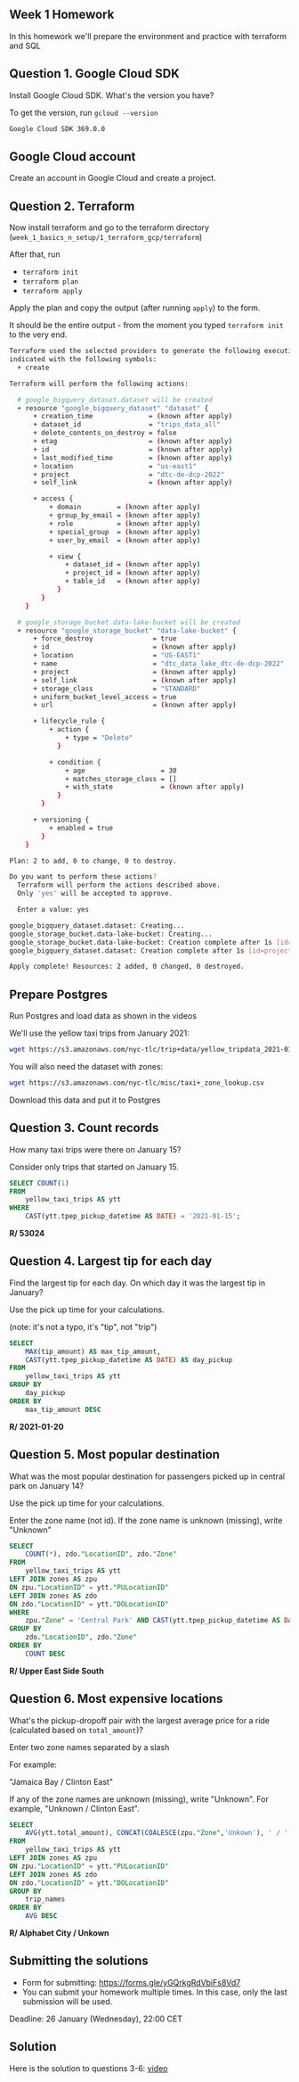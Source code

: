 ## Week 1 Homework

In this homework we'll prepare the environment 
and practice with terraform and SQL


## Question 1. Google Cloud SDK

Install Google Cloud SDK. What's the version you have? 

To get the version, run `gcloud --version`

```bash
Google Cloud SDK 369.0.0
```

## Google Cloud account 

Create an account in Google Cloud and create a project.


## Question 2. Terraform 

Now install terraform and go to the terraform directory (`week_1_basics_n_setup/1_terraform_gcp/terraform`)

After that, run

* `terraform init`
* `terraform plan`
* `terraform apply` 

Apply the plan and copy the output (after running `apply`) to the form.

It should be the entire output - from the moment you typed `terraform init` to the very end.

```bash
Terraform used the selected providers to generate the following execution plan. Resource actions are
indicated with the following symbols:
  + create

Terraform will perform the following actions:

  # google_bigquery_dataset.dataset will be created
  + resource "google_bigquery_dataset" "dataset" {
      + creation_time              = (known after apply)
      + dataset_id                 = "trips_data_all"
      + delete_contents_on_destroy = false
      + etag                       = (known after apply)
      + id                         = (known after apply)
      + last_modified_time         = (known after apply)
      + location                   = "us-east1"
      + project                    = "dtc-de-dcp-2022"
      + self_link                  = (known after apply)

      + access {
          + domain         = (known after apply)
          + group_by_email = (known after apply)
          + role           = (known after apply)
          + special_group  = (known after apply)
          + user_by_email  = (known after apply)

          + view {
              + dataset_id = (known after apply)
              + project_id = (known after apply)
              + table_id   = (known after apply)
            }
        }
    }

  # google_storage_bucket.data-lake-bucket will be created
  + resource "google_storage_bucket" "data-lake-bucket" {
      + force_destroy               = true
      + id                          = (known after apply)
      + location                    = "US-EAST1"
      + name                        = "dtc_data_lake_dtc-de-dcp-2022"
      + project                     = (known after apply)
      + self_link                   = (known after apply)
      + storage_class               = "STANDARD"
      + uniform_bucket_level_access = true
      + url                         = (known after apply)

      + lifecycle_rule {
          + action {
              + type = "Delete"
            }

          + condition {
              + age                   = 30
              + matches_storage_class = []
              + with_state            = (known after apply)
            }
        }

      + versioning {
          + enabled = true
        }
    }

Plan: 2 to add, 0 to change, 0 to destroy.

Do you want to perform these actions?
  Terraform will perform the actions described above.
  Only 'yes' will be accepted to approve.

  Enter a value: yes

google_bigquery_dataset.dataset: Creating...
google_storage_bucket.data-lake-bucket: Creating...
google_storage_bucket.data-lake-bucket: Creation complete after 1s [id=dtc_data_lake_dtc-de-dcp-2022]
google_bigquery_dataset.dataset: Creation complete after 1s [id=projects/dtc-de-dcp-2022/datasets/trips_data_all]

Apply complete! Resources: 2 added, 0 changed, 0 destroyed.
```
## Prepare Postgres 

Run Postgres and load data as shown in the videos

We'll use the yellow taxi trips from January 2021:

```bash
wget https://s3.amazonaws.com/nyc-tlc/trip+data/yellow_tripdata_2021-01.csv
```

You will also need the dataset with zones:

```bash 
wget https://s3.amazonaws.com/nyc-tlc/misc/taxi+_zone_lookup.csv
```

Download this data and put it to Postgres

## Question 3. Count records 

How many taxi trips were there on January 15?

Consider only trips that started on January 15.

```sql
SELECT COUNT(1) 
FROM 
	yellow_taxi_trips AS ytt
WHERE 
	CAST(ytt.tpep_pickup_datetime AS DATE) = '2021-01-15';
```

**R/ 53024**

## Question 4. Largest tip for each day

Find the largest tip for each day. 
On which day it was the largest tip in January?

Use the pick up time for your calculations.

(note: it's not a typo, it's "tip", not "trip")

```sql
SELECT 
	MAX(tip_amount) AS max_tip_amount, 
	CAST(ytt.tpep_pickup_datetime AS DATE) AS day_pickup
FROM 
	yellow_taxi_trips AS ytt
GROUP BY
	day_pickup 
ORDER BY
	max_tip_amount DESC
```

**R/ 2021-01-20**

## Question 5. Most popular destination

What was the most popular destination for passengers picked up 
in central park on January 14?

Use the pick up time for your calculations.

Enter the zone name (not id). If the zone name is unknown (missing), write "Unknown" 

```sql
SELECT 
	COUNT(*), zdo."LocationID", zdo."Zone"
FROM 
	yellow_taxi_trips AS ytt
LEFT JOIN zones AS zpu
ON zpu."LocationID" = ytt."PULocationID"
LEFT JOIN zones AS zdo
ON zdo."LocationID" = ytt."DOLocationID"
WHERE
	zpu."Zone" = 'Central Park' AND CAST(ytt.tpep_pickup_datetime AS DATE) = '2021-01-14'
GROUP BY
	zdo."LocationID", zdo."Zone"
ORDER BY
	COUNT DESC
```

**R/ Upper East Side South**

## Question 6. Most expensive locations

What's the pickup-dropoff pair with the largest 
average price for a ride (calculated based on `total_amount`)?

Enter two zone names separated by a slash

For example:

"Jamaica Bay / Clinton East"

If any of the zone names are unknown (missing), write "Unknown". For example, "Unknown / Clinton East". 

```sql
SELECT 
	AVG(ytt.total_amount), CONCAT(COALESCE(zpu."Zone",'Unkown'), ' / ' ,COALESCE(zdo."Zone",'Unkown')) AS trip_names
FROM 
	yellow_taxi_trips AS ytt
LEFT JOIN zones AS zpu
ON zpu."LocationID" = ytt."PULocationID"
LEFT JOIN zones AS zdo
ON zdo."LocationID" = ytt."DOLocationID"
GROUP BY
	trip_names
ORDER BY
	AVG DESC
```

**R/ Alphabet City / Unkown**

## Submitting the solutions

* Form for submitting: https://forms.gle/yGQrkgRdVbiFs8Vd7
* You can submit your homework multiple times. In this case, only the last submission will be used. 

Deadline: 26 January (Wednesday), 22:00 CET


## Solution

Here is the solution to questions 3-6: [video](https://www.youtube.com/watch?v=HxHqH2ARfxM&list=PL3MmuxUbc_hJed7dXYoJw8DoCuVHhGEQb)

